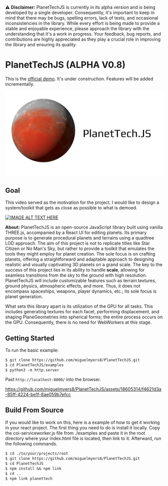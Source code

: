 ⚠️ **Disclaimer:** PlanetTechJS is currently in its alpha version and is being developed by a single developer. Consequently, it's important to keep in mind that there may be bugs, spelling errors, lack of tests, and occasional inconsistencies in the library. While every effort is being made to provide a stable and enjoyable experience, please approach the library with the understanding that it's a work in progress. Your feedback, bug reports, and contributions are highly appreciated as they play a crucial role in improving the library and ensuring its quality.


# PlanetTechJS (ALPHA V0.8) 
This is the [official demo](https://miguelmyers8.github.io/PlanetTechJS/examples/). It's under construction. Features will be added incrementally.
<p align="center">
  <img src="./assets/Astron.png" />
</p>


## Goal

This video served as the motivation for the project. I would like to design a system/toolkit that gets as close as possible to what is demoed.

[![IMAGE ALT TEXT HERE](https://img.youtube.com/vi/ksMQ4hYhfSA/0.jpg)](https://www.youtube.com/watch?v=ksMQ4hYhfSA)

**About:**
PlanetTechJS is an open-source JavaScript library built using vanilla THREE.js, accompanied by a React UI for editing planets. Its primary purpose is to generate procedural planets and terrains using a quadtree LOD approach. The aim of this project is not to replicate titles like Star Citizen or No Man's Sky, but rather to provide a toolkit that emulates the tools they might employ for planet creation. The sole focus is on crafting planets, offering a straightforward and adaptable approach to designing realistic and visually captivating 3D planets on a grand scale. The key to the success of this project lies in its ability to handle **scale**, allowing for seamless transitions from the sky to the ground with high resolution. PlanetTechJS will include customizable features such as terrain textures, ground physics, atmospheric effects, and more. Thus, it does not encompass spaceships, weapons, player dynamics, etc.; its sole focus is planet generation.

What sets this library apart is its utilization of the GPU for all tasks. This includes generating textures for each facet, performing displacement, and shaping PlaneGeometries into spherical forms; the entire process occurs on the GPU. Consequently, there is no need for WebWorkers at this stage.

## Getting Started
To run the basic example:
```
$ git clone https://github.com/miguelmyers8/PlanetTechJS.git
$ cd PlanetTechJS/examples
$ python3 -m http.server
```
Past `http://localhost:8000/` into the browser.

https://github.com/miguelmyers8/PlanetTechJS/assets/18605314/f4621d3a-85ff-4224-be1f-8ae059b7efcc


## Build From Source
If you would like to work on this, here is a example of how to get it working in your react project.
The first thing you need to do is install it locally. 
Copy the coi-serviceworker.js file from ./examples and paste it in the root directory where your index.html file is located,
then link to it. Afterward, run the following commands.
```
$ cd ./to/your/projects/root
$ git clone https://github.com/miguelmyers8/PlanetTechJS.git
$ cd PlanetTechJS
$ npm install && npm link
$ cd ..
$ npm link planettech
```



